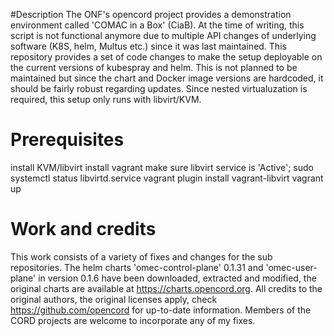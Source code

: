 #Description
The ONF's opencord project provides a demonstration environment called 'COMAC in a Box' (CiaB). At the time of writing, this script is not functional anymore due to multiple API changes of underlying software (K8S, helm, Multus etc.) since it was last maintained. This repository provides a set of code changes to make the setup deployable on the current versions of kubespray and helm. This is not planned to be maintained but since the chart and Docker image versions are hardcoded, it should be fairly robust regarding updates.
Since nested virtualuzation is required, this setup only runs with libvirt/KVM.

# Prerequisites
install KVM/libvirt
install vagrant
make sure libvirt service is 'Active'; sudo systemctl status libvirtd.service
vagrant plugin install vagrant-libvirt
vagrant up

# Work and credits
This work consists of a variety of fixes and changes for the sub repositories. The helm charts 'omec-control-plane' 0.1.31 and 'omec-user-plane' in version 0.1.6 have been downloaded, extracted and modified, the original charts are available at https://charts.opencord.org. All credits to the original authors, the original licenses apply, check https://github.com/opencord for up-to-date information.
Members of the CORD projects are welcome to incorporate any of my fixes.
